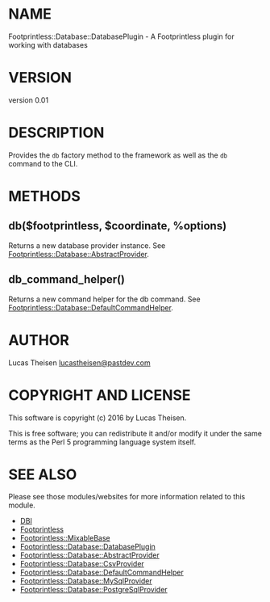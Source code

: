 # NAME

Footprintless::Database::DatabasePlugin - A Footprintless plugin for working with databases

# VERSION

version 0.01

# DESCRIPTION

Provides the `db` factory method to the framework as well as the `db` command to
the CLI.

# METHODS

## db($footprintless, $coordinate, %options)

Returns a new database provider instance.  See 
[Footprintless::Database::AbstractProvider](https://metacpan.org/pod/Footprintless::Database::AbstractProvider).

## db\_command\_helper()

Returns a new command helper for the db command. See 
[Footprintless::Database::DefaultCommandHelper](https://metacpan.org/pod/Footprintless::Database::DefaultCommandHelper).

# AUTHOR

Lucas Theisen <lucastheisen@pastdev.com>

# COPYRIGHT AND LICENSE

This software is copyright (c) 2016 by Lucas Theisen.

This is free software; you can redistribute it and/or modify it under
the same terms as the Perl 5 programming language system itself.

# SEE ALSO

Please see those modules/websites for more information related to this module.

- [DBI](https://metacpan.org/pod/DBI)
- [Footprintless](https://metacpan.org/pod/Footprintless)
- [Footprintless::MixableBase](https://metacpan.org/pod/Footprintless::MixableBase)
- [Footprintless::Database::DatabasePlugin](https://metacpan.org/pod/Footprintless::Database::DatabasePlugin)
- [Footprintless::Database::AbstractProvider](https://metacpan.org/pod/Footprintless::Database::AbstractProvider)
- [Footprintless::Database::CsvProvider](https://metacpan.org/pod/Footprintless::Database::CsvProvider)
- [Footprintless::Database::DefaultCommandHelper](https://metacpan.org/pod/Footprintless::Database::DefaultCommandHelper)
- [Footprintless::Database::MySqlProvider](https://metacpan.org/pod/Footprintless::Database::MySqlProvider)
- [Footprintless::Database::PostgreSqlProvider](https://metacpan.org/pod/Footprintless::Database::PostgreSqlProvider)
